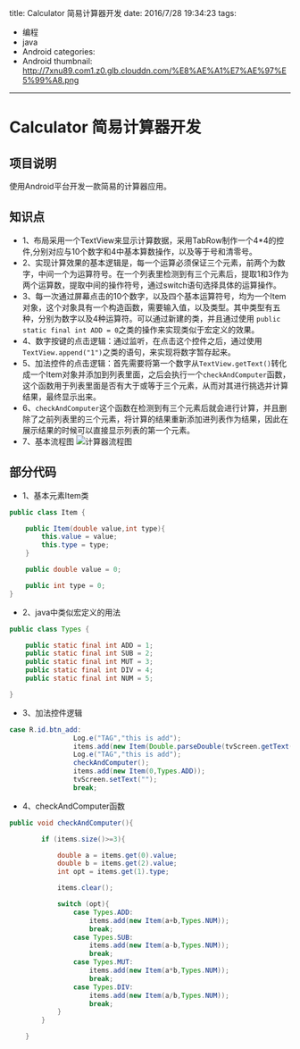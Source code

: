 title: Calculator 简易计算器开发
date: 2016/7/28 19:34:23
tags:
- 编程
- java
- Android
categories:
- Android
thumbnail: http://7xnu89.com1.z0.glb.clouddn.com/%E8%AE%A1%E7%AE%97%E5%99%A8.png
---


# Calculator 简易计算器开发

## 项目说明
使用Android平台开发一款简易的计算器应用。

<!-- more -->

## 知识点
- 1、布局采用一个TextView来显示计算数据，采用TabRow制作一个4*4的控件,分别对应与10个数字和4中基本算数操作，以及等于号和清零号。
- 2、实现计算效果的基本逻辑是，每一个运算必须保证三个元素，前两个为数字，中间一个为运算符号。在一个列表里检测到有三个元素后，提取1和3作为两个运算数，提取中间的操作符号，通过switch语句选择具体的运算操作。
- 3、每一次通过屏幕点击的10个数字，以及四个基本运算符号，均为一个Item对象，这个对象具有一个构造函数，需要输入值，以及类型。其中类型有五种，分别为数字以及4种运算符。可以通过新建的类，并且通过使用 ` public static final int ADD = 0 `之类的操作来实现类似于宏定义的效果。
- 4、数字按键的点击逻辑：通过监听，在点击这个控件之后，通过使用`TextView.append("1")`之类的语句，来实现将数字暂存起来。
- 5、加法控件的点击逻辑：首先需要将第一个数字从`TextView.getText()`转化成一个Item对象并添加到列表里面，之后会执行一个`checkAndComputer`函数，这个函数用于列表里面是否有大于或等于三个元素，从而对其进行挑选并计算结果，最终显示出来。
- 6、`checkAndComputer`这个函数在检测到有三个元素后就会进行计算，并且删除了之前列表里的三个元素，将计算的结果重新添加进列表作为结果，因此在展示结果的时候可以直接显示列表的第一个元素。
- 7、基本流程图
![计算器流程图](http://7xnu89.com1.z0.glb.clouddn.com/%E8%AE%A1%E7%AE%97%E5%99%A8.png)

## 部分代码
- 1、基本元素Item类
```java
public class Item {

    public Item(double value,int type){
        this.value = value;
        this.type = type;
    }

    public double value = 0;

    public int type = 0;
}
```

- 2、java中类似宏定义的用法

```java
public class Types {

    public static final int ADD = 1;
    public static final int SUB = 2;
    public static final int MUT = 3;
    public static final int DIV = 4;
    public static final int NUM = 5;

}
```
- 3、加法控件逻辑

```java
case R.id.btn_add:
                Log.e("TAG","this is add");
                items.add(new Item(Double.parseDouble(tvScreen.getText().toString()),Types.NUM));
                Log.e("TAG","this is add");
                checkAndComputer();
                items.add(new Item(0,Types.ADD));
                tvScreen.setText("");
                break;
```

- 4、checkAndComputer函数
```java
public void checkAndComputer(){

        if (items.size()>=3){

            double a = items.get(0).value;
            double b = items.get(2).value;
            int opt = items.get(1).type;

            items.clear();

            switch (opt){
                case Types.ADD:
                    items.add(new Item(a+b,Types.NUM));
                    break;
                case Types.SUB:
                    items.add(new Item(a-b,Types.NUM));
                    break;
                case Types.MUT:
                    items.add(new Item(a*b,Types.NUM));
                    break;
                case Types.DIV:
                    items.add(new Item(a/b,Types.NUM));
                    break;
            }
        }

    }
```
